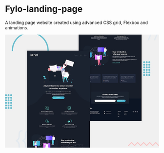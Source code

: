 # Fylo-landing-page
A landing page website created using advanced CSS grid, Flexbox and animations.

![Design preview for the Fylo landing page ](./design/desktop-preview.jpg)
